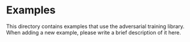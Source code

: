 # Examples

This directory contains examples that use the adversarial training library.
When adding a new example, please write a brief description of it here.
